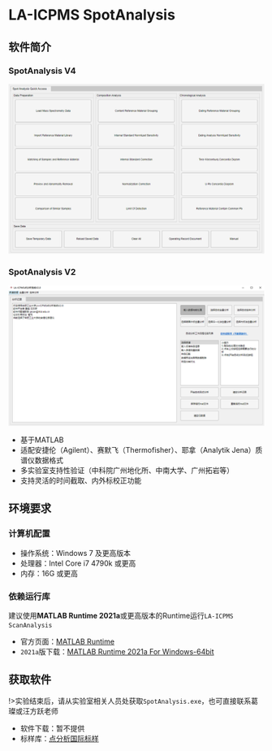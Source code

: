 # LA-ICPMS SpotAnalysis

## 软件简介

### SpotAnalysis V4

![SpotAnalysisV4](./img/spot-software-V4.png)

### SpotAnalysis V2

![SpotAnalysisV2](./img/spot-software.png)

 - 基于MATLAB
 - 适配安捷伦（Agilent）、赛默飞（Thermofisher）、耶拿（Analytik Jena）质谱仪数据格式
 - 多实验室支持性验证（中科院广州地化所、中南大学、广州拓岩等）
 - 支持灵活的时间截取、内外标校正功能

## 环境要求

### 计算机配置

 - 操作系统：Windows 7 及更高版本
 - 处理器：Intel Core i7 4790k 或更高
 - 内存：16G 或更高

### 依赖运行库

建议使用**MATLAB Runtime 2021a**或更高版本的Runtime运行`LA-ICPMS ScanAnalysis`

 - 官方页面：[MATLAB Runtime](https://ww2.mathworks.cn/products/compiler/matlab-runtime.html)
 - `2021a`版下载：[MATLAB Runtime 2021a For Windows-64bit](https://ssd.mathworks.cn/supportfiles/downloads/R2021a/Release/8/deployment_files/installer/complete/win64/MATLAB_Runtime_R2021a_Update_8_win64.zip)

## 获取软件

!>实验结束后，请从实验室相关人员处获取`SpotAnalysis.exe`，也可直接联系葛璨或汪方跃老师

 - 软件下载：暂不提供
 - 标样库：[点分析国际标样](/spot/srm/%E7%82%B9%E5%88%86%E6%9E%90%E5%9B%BD%E9%99%85%E6%A0%87%E6%A0%B720220719.xlsx)
